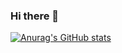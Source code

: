 ### Hi there 👋
[![Anurag's GitHub stats](https://github-readme-stats.vercel.app/api?username=terryzwt)](https://github.com/anuraghazra/github-readme-stats)

<!--
**terryzwt/terryzwt** is a ✨ _special_ ✨ repository because its `README.md` (this file) appears on your GitHub profile.

Here are some ideas to get you started:

- 🔭 I’m currently working on ...
- 🌱 I’m currently learning ...
- 👯 I’m looking to collaborate on ...
- 🤔 I’m looking for help with ...
- 💬 Ask me about ...
- 📫 How to reach me: ...
- 😄 Pronouns: ...
- ⚡ Fun fact: ...
-->
